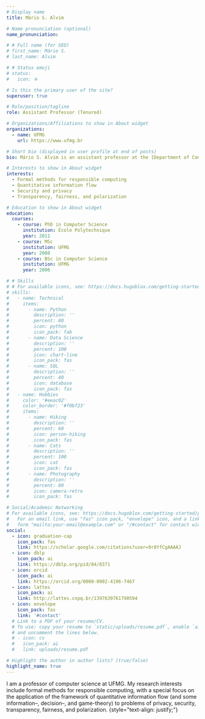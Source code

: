 ```yaml
---
# Display name
title: Mário S. Alvim

# Name pronunciation (optional)
name_pronunciation: 

# # Full name (for SEO)
# first_name: Mário S. 
# last_name: Alvim

# # Status emoji
# status:
#   icon: ☕️

# Is this the primary user of the site?
superuser: true

# Role/position/tagline
role: Assistant Professor (Tenured)

# Organizations/Affiliations to show in About widget
organizations:
  - name: UFMG
    url: https://www.ufmg.br

# Short bio (displayed in user profile at end of posts)
bio: Mário S. Alvim is an assistant professor at the [Department of Computer Science (DCC)](https://www.dcc.ufmg.br) of [Universidade Federal de Minas Gerais (UFMG)](https://www.ufmg.br), in [Belo Horizonte](https://en.wikipedia.org/wiki/Belo_Horizonte), Brazil.

# Interests to show in About widget
interests:
  - Formal methods for responsible computing 
  - Quantitative information flow
  - Security and privacy
  - Transparency, fairness, and polarization

# Education to show in About widget
education:
  courses:
    - course: PhD in Computer Science
      institution: École Polytechnique
      year: 2011
    - course: MSc
      institution: UFMG
      year: 2008
    - course: BSc in Computer Science
      institution: UFMG
      year: 2006

# # Skills
# # For available icons, see: https://docs.hugoblox.com/getting-started/page-builder/#icons
# skills:
#   - name: Technical
#     items:
#       - name: Python
#         description: ''
#         percent: 80
#         icon: python
#         icon_pack: fab
#       - name: Data Science
#         description: ''
#         percent: 100
#         icon: chart-line
#         icon_pack: fas
#       - name: SQL
#         description: ''
#         percent: 40
#         icon: database
#         icon_pack: fas
#   - name: Hobbies
#     color: '#eeac02'
#     color_border: '#f0bf23'
#     items:
#       - name: Hiking
#         description: ''
#         percent: 60
#         icon: person-hiking
#         icon_pack: fas
#       - name: Cats
#         description: ''
#         percent: 100
#         icon: cat
#         icon_pack: fas
#       - name: Photography
#         description: ''
#         percent: 80
#         icon: camera-retro
#         icon_pack: fas

# Social/Academic Networking
# For available icons, see: https://docs.hugoblox.com/getting-started/page-builder/#icons
#   For an email link, use "fas" icon pack, "envelope" icon, and a link in the
#   form "mailto:your-email@example.com" or "/#contact" for contact widget.
social:
  - icon: graduation-cap
    icon_pack: fas
    link: https://scholar.google.com/citations?user=9r8YfCgAAAAJ
  - icon: dblp
    icon_pack: ai
    link: https://dblp.org/pid/84/8371
  - icon: orcid
    icon_pack: ai
    link: https://orcid.org/0000-0002-4196-7467
  - icon: lattes
    icon_pack: ai
    link: http://lattes.cnpq.br/1397639761790594
  - icon: envelope
    icon_pack: fas
    link: '#contact'
  # Link to a PDF of your resume/CV.
  # To use: copy your resume to `static/uploads/resume.pdf`, enable `ai` icons in `params.yaml`,
  # and uncomment the lines below.
  # - icon: cv
  #   icon_pack: ai
  #   link: uploads/resume.pdf

# Highlight the author in author lists? (true/false)
highlight_name: true
---
```


I am a professor of computer science at UFMG. My research interests include formal methods for responsible computing, with a special focus on the application of the framework of quantitative information flow (and some information–, decision–, and game-theory) to problems of privacy, security, transparency, fairness, and polarization.
{style="text-align: justify;"}
